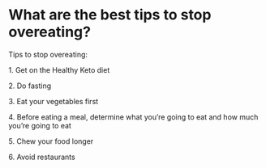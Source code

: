 # What are the best tips to stop overeating?

Tips to stop overeating:

1\. Get on the Healthy Keto diet

2\. Do fasting

3\. Eat your vegetables first

4\. Before eating a meal, determine what you’re going to eat and how much you’re going to eat

5\. Chew your food longer

6\. Avoid restaurants